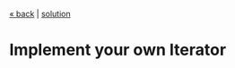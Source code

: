 [« back](../README.md#do-you-need-to-know-how-to-implement-design-patterns) | [solution](./)
# Implement your own Iterator